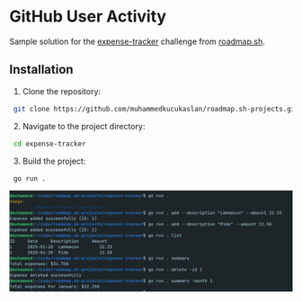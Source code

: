 # GitHub User Activity

Sample solution for the [expense-tracker](https://roadmap.sh/projects/expense-tracker) challenge from [roadmap.sh](https://roadmap.sh/golang/projects).

## Installation

1. Clone the repository:
```bash
 git clone https://github.com/muhammedkucukaslan/roadmap.sh-projects.git
```
2. Navigate to the project directory:
```bash
 cd expense-tracker
```
3. Build the project: 
```bash
 go run .
```

![CLI Example](public/image.png)

